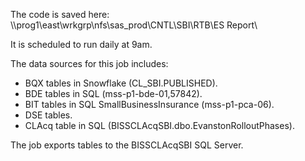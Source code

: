 The code is saved here:
  \\\prog1\east\wrkgrp\nfs\sas_prod\CNTL\SBI\RTB\ES Report\

It is scheduled to run daily at 9am.

The data sources for this job includes:
  - BQX tables in Snowflake (CL_SBI.PUBLISHED).
  - BDE tables in SQL (mss-p1-bde-01,57842).
  - BIT tables in SQL SmallBusinessInsurance (mss-p1-pca-06).
  - DSE tables.
  - CLAcq table in SQL (BISSCLAcqSBI.dbo.EvanstonRolloutPhases).
  
The job exports tables to the BISSCLAcqSBI SQL Server.
